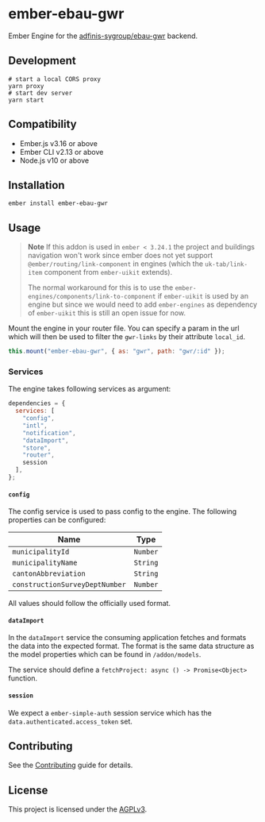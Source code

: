 ember-ebau-gwr
==============================================================================
Ember Engine for the [adfinis-sygroup/ebau-gwr](https://github.com/adfinis-sygroup/ebau-gwr) backend.

Development
------------------------------------------------------------------------------

```
# start a local CORS proxy
yarn proxy
# start dev server
yarn start
```


Compatibility
------------------------------------------------------------------------------

* Ember.js v3.16 or above
* Ember CLI v2.13 or above
* Node.js v10 or above


Installation
------------------------------------------------------------------------------

```
ember install ember-ebau-gwr
```


Usage
------------------------------------------------------------------------------

> **Note**
> If this addon is used in `ember < 3.24.1` the project and buildings navigation
> won't work since ember does not yet support `@ember/routing/link-component`
> in engines (which the `uk-tab/link-item`  component from `ember-uikit` extends). 
>
> The normal workaround for this is to use the `ember-engines/components/link-to-component` if `ember-uikit` is used by an engine but since we would need to add `ember-engines` as dependency of `ember-uikit` this is still an open issue for now.

Mount the engine in your router file. You can specify a param in the url which
will then be used to filter the `gwr-links` by their attribute `local_id`.

```js
this.mount("ember-ebau-gwr", { as: "gwr", path: "gwr/:id" });
```

### Services

The engine takes following services as argument:

```js
dependencies = {
  services: [
    "config",
    "intl",
    "notification",
    "dataImport",
    "store",
    "router",
    session
  ],
};
```

#### `config`

The config service is used to pass config to the engine. The following properties can be configured:

| Name                           | Type     |
| ------------------------------ | -------- |
| `municipalityId`               | `Number` |
| `municipalityName`             | `String` |
| `cantonAbbreviation`           | `String` |
| `constructionSurveyDeptNumber` | `Number` |

All values should follow the officially used format.

#### `dataImport`

In the `dataImport` service the consuming application fetches and formats the data into the expected format. The format is the same data structure as the model properties which can be found in `/addon/models`.

The service should define a `fetchProject: async () -> Promise<Object>` function.

#### `session`

We expect a `ember-simple-auth` session service which has the
`data.authenticated.access_token` set.


Contributing
------------------------------------------------------------------------------

See the [Contributing](CONTRIBUTING.md) guide for details.


License
------------------------------------------------------------------------------

This project is licensed under the [AGPLv3](LICENSE.md).
